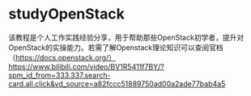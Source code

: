 # studyOpenStack
该教程是个人工作实践经验分享，用于帮助那些OpenStack初学者，提升对OpenStack的实操能力。若需了解Openstack理论知识可以查阅官档（https://docs.openstack.org/）
https://www.bilibili.com/video/BV1R5411f7BY/?spm_id_from=333.337.search-card.all.click&vd_source=a82fccc51889750ad00a2ade77bab4a5
